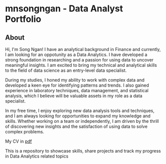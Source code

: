 # mnsongngan - Data Analyst Portfolio
## About
Hi, I'm Song Ngan! I have an analytical background in Finance and currently, I am looking for an oppotunity as a Data Analytics. I have developed a strong foundation in researching and a passion for using data to uncover meaningful insights. I am excited to bring my technical and analytical skills to the field of data science as an entry-level data specialist.

During my studies, I honed my ability to work with complex data and developed a keen eye for identifying patterns and trends. I also gained experience in laboratory techniques, data management, and statistical analysis, which I believe will be valuable assets in my role as a data specialist.

In my free time, I enjoy exploring new data analysis tools and techniques, and I am always looking for opportunities to expand my knowledge and skills. Whether working on a team or independently, I am driven by the thrill of discovering new insights and the satisfaction of using data to solve complex problems.

My CV in [pdf](https://drive.google.com/file/d/1IDTDtjKCy3DkFi5r8Q2nMteJdxiCvkOJ/view?usp=sharing)

This is a repository to showcase skills, share projects and track my progress in Data Analytics related topics
